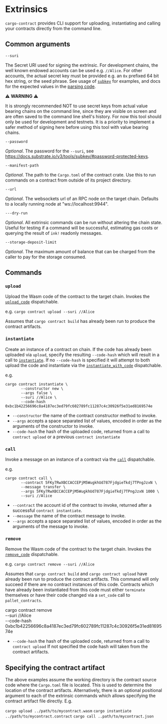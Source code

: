 # Extrinsics
`cargo-contract` provides CLI support for uploading, instantiating and calling your contracts directly from the command
line.

## Common arguments

```
--suri
```
The Secret URI used for signing the extrinsic. For development chains, the well known endowed accounts can be used e.g.
`//Alice`. For other accounts, the actual secret key must be provided e.g. an `0x` prefixed 64 bit hex string, or the
seed phrase. See usage of [`subkey`](https://docs.substrate.io/v3/tools/subkey/) for examples, and docs for the expected
values in the [parsing code](https://docs.rs/sp-core/latest/sp_core/crypto/trait.Pair.html#method.from_string_with_seed).

:warning: **WARNING** :warning:

It is strongly recommended NOT to use secret keys from actual value bearing chains on the command line, since they are
visible on screen and are often saved to the command line shell's history. For now this tool should only be used for
development and testnets. It is a priority to implement a safer method of signing here before using this tool with value
bearing chains.

```
--password
```
*Optional*. The password for the `--suri`, see https://docs.substrate.io/v3/tools/subkey/#password-protected-keys.

```
--manifest-path
```
*Optional*. The path to the `Cargo.toml` of the contract crate. Use this to run commands on a contract from outside of
its project directory.

```
--url
```
*Optional*. The websockets url of an RPC node on the target chain. Defaults to a locally running node at
"ws://localhost:9944".

```
---dry-run
```
*Optional*. All extrinsic commands can be run without altering the chain state. Useful for testing if a command will be
successful, estimating gas costs or querying the result of `ink!` readonly messages.

```
--storage-deposit-limit
```
*Optional*. The maximum amount of balance that can be charged from the caller to pay for the storage consumed.

## Commands

### `upload`

Upload the Wasm code of the contract to the target chain. Invokes the [`upload_code`](https://github.com/paritytech/substrate/blob/master/frame/contracts/src/lib.rs#L509)
dispatchable.

e.g. `cargo contract upload --suri //Alice`

Assumes that `cargo contract build` has already been run to produce the contract artifacts.

### `instantiate`

Create an instance of a contract on chain. If the code has already been uploaded via `upload`, specify the resulting
`--code-hash` which will result in a call to [`instantiate`](https://github.com/paritytech/substrate/blob/master/frame/contracts/src/lib.rs#L460).
If no `--code-hash` is specified it will attempt to both upload the code and instantiate via the
[`instantiate_with_code`](https://github.com/paritytech/substrate/blob/master/frame/contracts/src/lib.rs#L419)
dispatchable.

e.g.
```
cargo contract instantiate \
       --constructor new \
       --args false \
       --suri //Alice \
       --code-hash 0xbc1b42256696c8a4187ec3ed79fc602789fc11287c4c30926f5e31ed8169574e
```
- `--constructor` the name of the contract constructor method to invoke.
- `--args` accepts a space separated list of values, encoded in order as the arguments of the constructor to invoke.
- `--code-hash` the hash of the uploaded code, returned from a call to `contract upload` or a previous
`contract instantiate`

### `call`

Invoke a message on an instance of a contract via the [`call`](https://github.com/paritytech/substrate/blob/master/frame/contracts/src/lib.rs#L359)
dispatchable.

e.g.
```
cargo contract call \
       --contract 5FKy7RwXBCCACCEPjM5WugkhUd787FjdgieTkdj7TPngJzxN \
       --message transfer \
       --args 5FKy7RwXBCCACCEPjM5WugkhUd787FjdgieTkdj7TPngJzxN 1000 \
       --suri //Alice
```

- `--contract` the account id of the contract to invoke, returned after a successful `contract instantiate`.
- `--message` the name of the contract message to invoke.
- `--args` accepts a space separated list of values, encoded in order as the arguments of the message to invoke.

### `remove`

Remove the Wasm code of the contract to the target chain. Invokes the [`remove_code`](https://github.com/paritytech/substrate/blob/master/frame/contracts/src/lib.rs#L581)
dispatchable.

e.g. `cargo contract remove --suri //Alice`

Assumes that `cargo contract build` and `cargo contract upload` have already been run to produce the contract artifacts.
This command will only succeed if there are no contract instances of this code. Contracts which have already been instantiated from this code must either `terminate` themselves or have their code changed via a `set_code` call to `pallet_contracts`.

cargo contract remove \
       --suri //Alice \
       --code-hash 0xbc1b42256696c8a4187ec3ed79fc602789fc11287c4c30926f5e31ed8169574e

- `--code-hash` the hash of the uploaded code, returned from a call to `contract upload` 
If not specified the code hash will taken from the contract artifacts. 

## Specifying the contract artifact

The above examples assume the working directory is the contract source code where the `Cargo.toml` file is located.
This is used to determine the location of the contract artifacts. Alternatively, there is an optional positional
argument to each of the extrinsic commands which allows specifying the contract artifact file directly. E.g.


`cargo upload ../path/to/mycontract.wasm`
`cargo instantiate ../path/to/mycontract.contract`
`cargo call ..path/to/mycontract.json`





